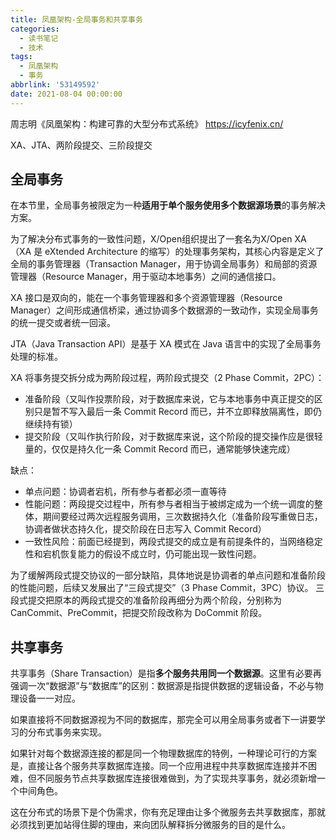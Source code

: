 ```yaml
---
title: 凤凰架构-全局事务和共享事务
categories:
  - 读书笔记
  - 技术
tags:
  - 凤凰架构
  - 事务
abbrlink: '53149592'
date: 2021-08-04 00:00:00
---
```


周志明《凤凰架构：构建可靠的大型分布式系统》
https://icyfenix.cn/

XA、JTA、两阶段提交、三阶段提交

<!-- more -->

## 全局事务
在本节里，全局事务被限定为一种**适用于单个服务使用多个数据源场景**的事务解决方案。

为了解决分布式事务的一致性问题，X/Open组织提出了一套名为X/Open XA（XA 是 eXtended Architecture 的缩写）的处理事务架构，其核心内容是定义了全局的事务管理器（Transaction Manager，用于协调全局事务）和局部的资源管理器（Resource Manager，用于驱动本地事务）之间的通信接口。

XA 接口是双向的，能在一个事务管理器和多个资源管理器（Resource Manager）之间形成通信桥梁，通过协调多个数据源的一致动作，实现全局事务的统一提交或者统一回滚。

JTA（Java Transaction API）是基于 XA 模式在 Java 语言中的实现了全局事务处理的标准。

XA 将事务提交拆分成为两阶段过程，两阶段式提交（2 Phase Commit，2PC）：
* 准备阶段（又叫作投票阶段，对于数据库来说，它与本地事务中真正提交的区别只是暂不写入最后一条 Commit Record 而已，并不立即释放隔离性，即仍继续持有锁）
* 提交阶段（又叫作执行阶段，对于数据库来说，这个阶段的提交操作应是很轻量的，仅仅是持久化一条 Commit Record 而已，通常能够快速完成）

缺点：
* 单点问题：协调者宕机，所有参与者都必须一直等待
* 性能问题：两段提交过程中，所有参与者相当于被绑定成为一个统一调度的整体，期间要经过两次远程服务调用，三次数据持久化（准备阶段写重做日志，协调者做状态持久化，提交阶段在日志写入 Commit Record）
* 一致性风险：前面已经提到，两段式提交的成立是有前提条件的，当网络稳定性和宕机恢复能力的假设不成立时，仍可能出现一致性问题。

为了缓解两段式提交协议的一部分缺陷，具体地说是协调者的单点问题和准备阶段的性能问题，后续又发展出了“三段式提交”（3 Phase Commit，3PC）协议。
三段式提交把原本的两段式提交的准备阶段再细分为两个阶段，分别称为 CanCommit、PreCommit，把提交阶段改称为 DoCommit 阶段。

## 共享事务
共享事务（Share Transaction）是指**多个服务共用同一个数据源**。这里有必要再强调一次“数据源”与“数据库”的区别：数据源是指提供数据的逻辑设备，不必与物理设备一一对应。

如果直接将不同数据源视为不同的数据库，那完全可以用全局事务或者下一讲要学习的分布式事务来实现。

如果针对每个数据源连接的都是同一个物理数据库的特例，一种理论可行的方案是，直接让各个服务共享数据库连接。同一个应用进程中共享数据库连接并不困难，但不同服务节点共享数据库连接很难做到，为了实现共享事务，就必须新增一个中间角色。

这在分布式的场景下是个伪需求，你有充足理由让多个微服务去共享数据库，那就必须找到更加站得住脚的理由，来向团队解释拆分微服务的目的是什么。


